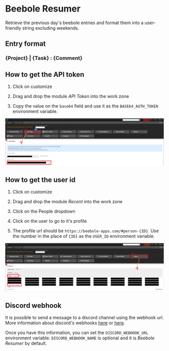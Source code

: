 
# Beebole Resumer

Retrieve the previous day's beebole entries and format them into a user-friendly string excluding weekends.

## Entry format

### {Project} | {Task} : {Comment}

## How to get the API token

1. Click on customize

2. Drag and drop the module *API Token* into the work zone

3. Copy the value on the `base64` field and use it as the `BASE64_AUTH_TOKEN` environment variable.

![get-api-token](./docs/get-api-token.png)

## How to get the user id

1. Click on customize

2. Drag and drop the module *Recent* into the work zone

3. Click on the People dropdown

4. Click on the user to go to it's profile

5. The profile url should be `https://beebole-apps.com/#person-{ID}`. Use the number in the place of `{ID}` as the `USER_ID` environment variable.

![get-api-token](./docs/get-user-id.png)

## Discord webhook

It is possible to send a message to a discord channel using the webhook url. More information about discord's webhooks [here](https://support.discord.com/hc/en-us/articles/228383668-Intro-to-Webhooks) or [here](https://discord.com/developers/docs/resources/webhook).

Once you have this information, you can set the `DISCORD_WEBHOOK_URL` environment variable. `DISCORD_WEBHOOK_NAME` is optional and it is *Beebole Resumer* by default.
